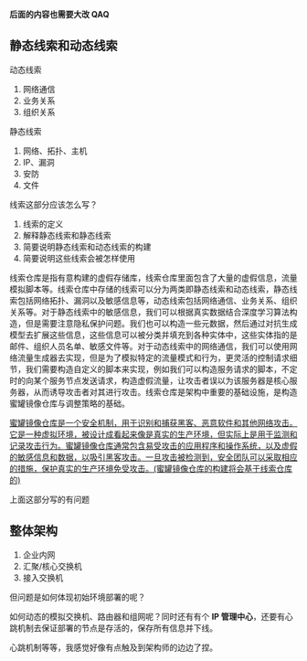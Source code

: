 **后面的内容也需要大改 QAQ**

## 静态线索和动态线索

动态线索

1. 网络通信
2. 业务关系
3. 组织关系  

静态线索  

1. 网络、拓扑、主机  
2. IP、漏洞  
3. 安防  
4. 文件

线索这部分应该怎么写？

1. 线索的定义
2. 解释静态线索和静态线索
3. 简要说明静态线索和动态线索的构建
4. 简要说明这些线索会被怎样使用

线索仓库是指有意构建的虚假存储库，线索仓库里面包含了大量的虚假信息，流量模拟脚本等。线索仓库中存储的线索可以分为两类即静态线索和动态线索，静态线索包括网络拓扑、漏洞以及敏感信息等，动态线索包括网络通信、业务关系、组织关系等。对于静态线索中的敏感信息，我们可以根据真实数据结合深度学习算法构造，但是需要注意隐私保护问题。我们也可以构造一些元数据，然后通过对抗生成模型去扩展这些信息，这些信息可以被分类并填充到各种实体中，这些实体指的是邮件、组织人员名单、敏感文件等。对于动态线索中的网络通信，我们可以使用网络流量生成器去实现，但是为了模拟特定的流量模式和行为，更灵活的控制请求细节，我们需要构造自定义的脚本来实现，例如我们可以构造服务请求的脚本，不定时的向某个服务节点发送请求，构造虚假流量，让攻击者误以为该服务器是核心服务器，从而诱导攻击者对其进行攻击。线索仓库是架构中重要的基础设施，是构造蜜罐镜像仓库与调整策略的基础。

<u>蜜罐镜像仓库是一个安全机制，用于识别和捕获黑客、恶意软件和其他网络攻击。它是一种虚拟环境，被设计成看起来像是真实的生产环境，但实际上是用于监测和记录攻击行为。蜜罐镜像仓库通常包含易受攻击的应用程序和操作系统，以及虚假的敏感信息和数据，以吸引黑客攻击。一旦攻击被检测到，安全团队可以采取相应的措施，保护真实的生产环境免受攻击。(蜜罐镜像仓库的构建将会基于线索仓库的)  
</u>

上面这部分写的有问题

## 整体架构

1. 企业内网
2. 汇聚/核心交换机
3. 接入交换机

但问题是如何体现初始环境部署的呢？

如何动态的模拟交换机、路由器和组网呢？同时还有有个 **IP 管理中心**，还要有心跳机制去保证部署的节点是存活的，保存所有信息并下线。

心跳机制等等，我感觉好像有点触及到架构师的边边了捏。
